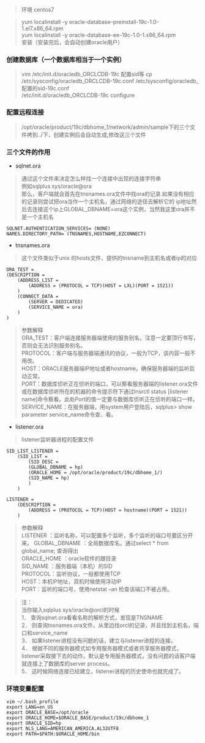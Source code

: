 > 环境 centos7  

>yum localinstall -y oracle-database-preinstall-19c-1.0-1.el7.x86_64.rpm  
yum localinstall -y oracle-database-ee-19c-1.0-1.x86_64.rpm  
安装（安装完后，会自动创建oracle用户）

### 创建数据库（一个数据库相当于一个实例）  
> vim /etc/init.d/oracledb_ORCLCDB-19c 配置sid等 
cp /etc/sysconfig/oracledb_ORCLCDB-19c.conf /etc/sysconfig/oracledb_配置的sid-19c.conf  
/etc/init.d/oracledb_ORCLCDB-19c configure

### 配置远程连接
>  /opt/oracle/product/19c/dbhome_1/network/admin/sample下的三个文件拷到../下，创建实例后会自动生成,修改这三个文件  

### 三个文件的作用
* sqlnet.ora
> 通过这个文件来决定怎么样找一个连接中出现的连接字符串  
例如sqlplus sys/oracle@ora  
那么，客户端就会首先在tnsnames.ora文件中找ora的记录.如果没有相应的记录则尝试把ora当作一个主机名，通过网络的途径去解析它的 ip地址然后去连接这个ip上GLOBAL_DBNAME=ora这个实例，当然我这里ora并不是一个主机名  

```
SQLNET.AUTHENTICATION_SERVICES= (NONE)  
NAMES.DIRECTORY_PATH= (TNSNAMES,HOSTNAME,EZCONNECT)
```
* tnsnames.ora
> 这个文件类似于unix 的hosts文件，提供的tnsname到主机名或者ip的对应  

```
ORA_TEST =  
(DESCRIPTION =  
    (ADDRESS_LIST =  
        (ADDRESS = (PROTOCOL = TCP)(HOST = LXL)(PORT = 1521))  
    )  
    (CONNECT_DATA =  
        (SERVER = DEDICATED)  
        (SERVICE_NAME = ora)  
    )  
) 
```
>参数解释  
ORA_TEST：客户端连接服务器端使用的服务别名。注意一定要顶行书写，否则会无法识别服务别名。   
PROTOCOL：客户端与服务器端通讯的协议，一般为TCP，该内容一般不用改。   
HOST：ORACLE服务器端IP地址或者hostname。确保服务器端的监听启动正常。   
PORT：数据库侦听正在侦听的端口，可以察看服务器端的listener.ora文件或在数据库侦听所在的机器的命令提示符下通过lnsrctl status [listener name]命令察看。此处Port的值一定要与数据库侦听正在侦听的端口一样。   
SERVICE_NAME：在服务器端，用system用户登陆后，sqlplus> show parameter service_name命令查、看。  

* listener.ora
> listener监听器进程的配置文件  
```
SID_LIST_LISTENER =  
    (SID_LIST =   
        (SID_DESC =   
        (GLOBAL_DBNAME = hp)    
        (ORACLE_HOME = /opt/oracle/product/19c/dbhome_1/)  
        (SID_NAME = hp)    
        )   
    )  

LISTENER =  
    (DESCRIPTION =  
        (ADDRESS = (PROTOCOL = TCP)(HOST = hostname)(PORT = 1521))  
    )
```
>参数解释  
LISTENER ：监听名称，可以配置多个监听，多个监听的端口号要区分开来。 
GLOBAL_DBNAME ：全局数据库名。通过select * from global_name; 查询得出  
ORACLE_HOME ：oracle软件的跟目录  
SID_NAME ：服务器端（本机）的SID  
PROTOCOL：监听协议，一般都使用TCP  
HOST：本机IP地址，双机时候使用浮动IP  
PORT：监听的端口号，使用netstat –an 检查该端口不被占用。

>注：  
当你输入sqlplus sys/oracle@orcl的时候  
1． 查询sqlnet.ora看看名称的解析方式，发现是TNSNAME  
2． 则查询tnsnames.ora文件，从里边找orcl的记录，并且找到主机名，端口和service_name  
3． 如果listener进程没有问题的话，建立与listener进程的连接。  
4． 根据不同的服务器模式如专用服务器模式或者共享服务器模式，listener采取接下去的动作。默认是专用服务器模式，没有问题的话客户端就连接上了数据库的server process。  
5． 这时候网络连接已经建立，listener进程的历史使命也就完成了。
### 环境变量配置
```
vim ~/.bash_profile
export LANG=en_US
export ORACLE_BASE=/opt/oracle
export ORACLE_HOME=$ORACLE_BASE/product/19c/dbhome_1
export ORACLE_SID=hp
export NLS_LANG=AMERICAN_AMERICA.AL32UTF8
export PATH=$PATH:$ORACLE_HOME/bin
```




